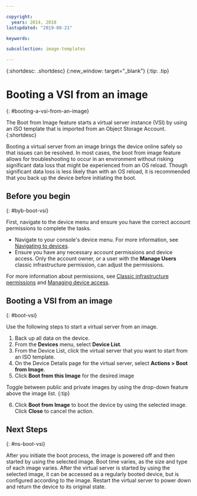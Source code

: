 ```yaml
---

copyright:
  years: 2014, 2018
lastupdated: "2019-08-21"

keywords:

subcollection: image-templates

---
```


{:shortdesc: .shortdesc}
{:new_window: target="_blank"}
{:tip: .tip}

# Booting a VSI from an image
{: #booting-a-vsi-from-an-image}

The Boot from Image feature starts a virtual server instance (VSI) by using an ISO template that is
imported from an Object Storage Account.
{:shortdesc}

Booting a virtual server from an image brings the device online safely so that issues can be resolved. In most cases, the boot from image feature allows for troubleshooting to occur in an environment without risking significant data loss that might be experienced from an OS reload. Though significant data loss is less likely than with an OS reload, it is recommended that you back up the device before initiating the boot.

## Before you begin
{: #byb-boot-vsi}

First, navigate to the device menu and ensure you have the correct account permissions to complete the tasks.

* Navigate to your console's device menu. For more information, see [Navigating to devices](/docs/image-templates?topic=virtual-servers-navigating-devices).
* Ensure you have any necessary account permissions and device access. Only the account owner, or a user with the **Manage Users** classic infrastructure permission, can adjust the permissions.

For more information about permissions, see [Classic infrastructure permissions](/docs/account?topic=account-infrapermission#infrapermission) and [Managing device access](/docs/virtual-servers?topic=virtual-servers-managing-device-access).

## Booting a VSI from an image
{: #boot-vsi}

Use the following steps to start a virtual server from an image.

1. Back up all data on the device.
2. From the **Devices** menu, select **Device List**.
3. From the Device List, click the virtual server that you want to start from an ISO template.
4. On the Device Details page for the virtual server, select **Actions > Boot from Image**.
5. Click **Boot from this Image** for the desired image

  Toggle between public and private images by using the drop-down feature above the image list.
  {:tip}

6. Click **Boot from Image** to boot the device by using the selected image. Click **Close** to cancel the action.

## Next Steps
{: #ns-boot-vsi}

After you initiate the boot process, the image is powered off and then started by using the selected image. Boot time varies, as the size and type of
each image varies. After the virtual server is started by using the selected image, it can be accessed as a regularly booted device, but is configured according to the image. Restart the virtual server to power down and return the device to its original state.
